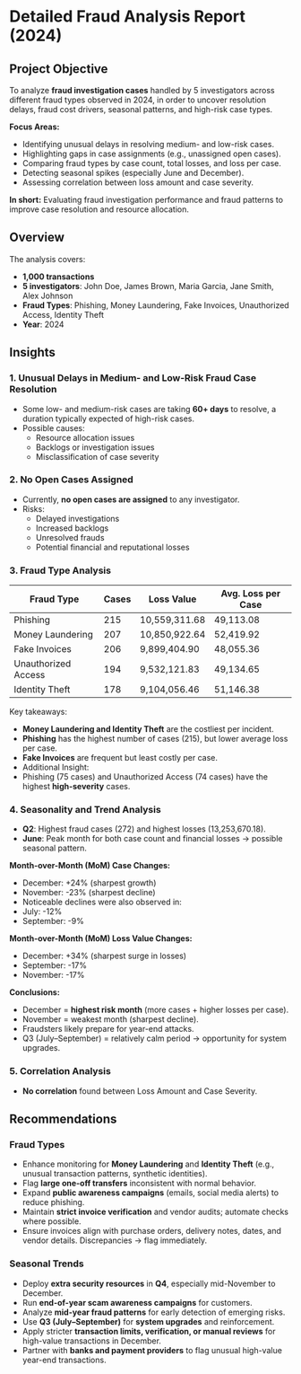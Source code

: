 # Detailed Fraud Analysis Report (2024)

## Project Objective  
To analyze **fraud investigation cases** handled by 5 investigators across different fraud types observed in 2024, in order to uncover resolution delays, fraud cost drivers, seasonal patterns, and high-risk case types.  

**Focus Areas:**  
- Identifying unusual delays in resolving medium- and low-risk cases.  
- Highlighting gaps in case assignments (e.g., unassigned open cases).  
- Comparing fraud types by case count, total losses, and loss per case.  
- Detecting seasonal spikes (especially June and December).  
- Assessing correlation between loss amount and case severity.  

**In short:** Evaluating fraud investigation performance and fraud patterns to improve case resolution and resource allocation.

## Overview
The analysis covers:
- **1,000 transactions**  
- **5 investigators**: John Doe, James Brown, Maria Garcia, Jane Smith, Alex Johnson  
- **Fraud Types**: Phishing, Money Laundering, Fake Invoices, Unauthorized Access, Identity Theft  
- **Year**: 2024  


## Insights

### 1. Unusual Delays in Medium- and Low-Risk Fraud Case Resolution
- Some low- and medium-risk cases are taking **60+ days** to resolve, a duration typically expected of high-risk cases.  
- Possible causes:  
  - Resource allocation issues  
  - Backlogs or investigation issues  
  - Misclassification of case severity  


### 2. No Open Cases Assigned
- Currently, **no open cases are assigned** to any investigator.  
- Risks:  
  - Delayed investigations  
  - Increased backlogs  
  - Unresolved frauds  
  - Potential financial and reputational losses  


### 3. Fraud Type Analysis

| Fraud Type          | Cases | Loss Value       | Avg. Loss per Case |
|---------------------|-------|------------------|--------------------|
| Phishing            | 215   | 10,559,311.68    | 49,113.08          |
| Money Laundering    | 207   | 10,850,922.64    | 52,419.92          |
| Fake Invoices       | 206   | 9,899,404.90     | 48,055.36          |
| Unauthorized Access | 194   | 9,532,121.83     | 49,134.65          |
| Identity Theft      | 178   | 9,104,056.46     | 51,146.38          |

Key takeaways:
- **Money Laundering and Identity Theft** are the costliest per incident.  
- **Phishing** has the highest number of cases (215), but lower average loss per case.  
- **Fake Invoices** are frequent but least costly per case.
- Additional Insight: 
- Phishing (75 cases) and Unauthorized Access (74 cases) have the highest **high-severity** cases.  


### 4. Seasonality and Trend Analysis

- **Q2**: Highest fraud cases (272) and highest losses (13,253,670.18).  
- **June**: Peak month for both case count and financial losses → possible seasonal pattern.  

**Month-over-Month (MoM) Case Changes:**
- December: +24% (sharpest growth)  
- November: -23% (sharpest decline)
- Noticeable declines were also observed in:
- July: -12%  
- September: -9%  

**Month-over-Month (MoM) Loss Value Changes:**
- December: +34% (sharpest surge in losses)  
- September: -17%  
- November: -17%  

**Conclusions:**
- December = **highest risk month** (more cases + higher losses per case).  
- November = weakest month (sharpest decline).  
- Fraudsters likely prepare for year-end attacks.  
- Q3 (July–September) = relatively calm period → opportunity for system upgrades.  


### 5. Correlation Analysis
- **No correlation** found between Loss Amount and Case Severity.  


## Recommendations

### Fraud Types
- Enhance monitoring for **Money Laundering** and **Identity Theft** (e.g., unusual transaction patterns, synthetic identities).  
- Flag **large one-off transfers** inconsistent with normal behavior.  
- Expand **public awareness campaigns** (emails, social media alerts) to reduce phishing.  
- Maintain **strict invoice verification** and vendor audits; automate checks where possible.  
- Ensure invoices align with purchase orders, delivery notes, dates, and vendor details. Discrepancies → flag immediately.  


### Seasonal Trends
- Deploy **extra security resources** in **Q4**, especially mid-November to December.  
- Run **end-of-year scam awareness campaigns** for customers.  
- Analyze **mid-year fraud patterns** for early detection of emerging risks.  
- Use **Q3 (July–September)** for **system upgrades** and reinforcement.  
- Apply stricter **transaction limits, verification, or manual reviews** for high-value transactions in December.  
- Partner with **banks and payment providers** to flag unusual high-value year-end transactions.
